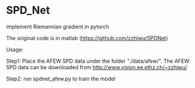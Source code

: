 # SPD_Net
implement Riemannian gradient in pytorch

The original code is in matlab (https://github.com/zzhiwu/SPDNet)

Usage:

Step1: Place the AFEW SPD data under the folder "./data/afew/". The AFEW SPD data can be downloaded from http://www.vision.ee.ethz.ch/~zzhiwu/

Step2: run spdnet_afew.py to train the model



